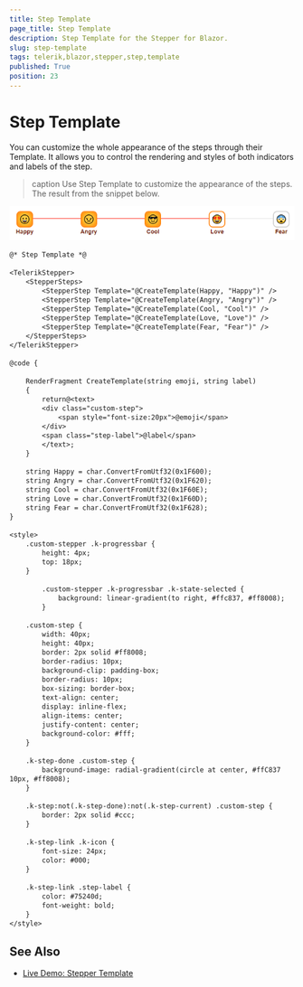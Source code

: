 ```yaml
---
title: Step Template
page_title: Step Template
description: Step Template for the Stepper for Blazor.
slug: step-template
tags: telerik,blazor,stepper,step,template
published: True
position: 23
---
```



# Step Template

You can customize the whole appearance of the steps through their Template. It allows you to control the rendering and styles of both indicators and labels of the step.

>caption Use Step Template to customize the appearance of the steps. The result from the snippet below.

![Step Template](images/step-template-example.png)

````CSTHML
@* Step Template *@

<TelerikStepper>
    <StepperSteps>
        <StepperStep Template="@CreateTemplate(Happy, "Happy")" />
        <StepperStep Template="@CreateTemplate(Angry, "Angry")" />
        <StepperStep Template="@CreateTemplate(Cool, "Cool")" />
        <StepperStep Template="@CreateTemplate(Love, "Love")" />
        <StepperStep Template="@CreateTemplate(Fear, "Fear")" />
    </StepperSteps>
</TelerikStepper>

@code {

    RenderFragment CreateTemplate(string emoji, string label)
    {
        return@<text>
        <div class="custom-step">
            <span style="font-size:20px">@emoji</span>
        </div>
        <span class="step-label">@label</span>
        </text>;
    }

    string Happy = char.ConvertFromUtf32(0x1F600);
    string Angry = char.ConvertFromUtf32(0x1F620);
    string Cool = char.ConvertFromUtf32(0x1F60E);
    string Love = char.ConvertFromUtf32(0x1F60D);
    string Fear = char.ConvertFromUtf32(0x1F628);
}

<style>
    .custom-stepper .k-progressbar {
        height: 4px;
        top: 18px;
    }

        .custom-stepper .k-progressbar .k-state-selected {
            background: linear-gradient(to right, #ffc837, #ff8008);
        }

    .custom-step {
        width: 40px;
        height: 40px;
        border: 2px solid #ff8008;
        border-radius: 10px;
        background-clip: padding-box;
        border-radius: 10px;
        box-sizing: border-box;
        text-align: center;
        display: inline-flex;
        align-items: center;
        justify-content: center;
        background-color: #fff;
    }

    .k-step-done .custom-step {
        background-image: radial-gradient(circle at center, #ffC837 10px, #ff8008);
    }

    .k-step:not(.k-step-done):not(.k-step-current) .custom-step {
        border: 2px solid #ccc;
    }

    .k-step-link .k-icon {
        font-size: 24px;
        color: #000;
    }

    .k-step-link .step-label {
        color: #75240d;
        font-weight: bold;
    }
</style>
````

## See Also

  * [Live Demo: Stepper Template](https://demos.telerik.com/blazor-ui/stepper/template)